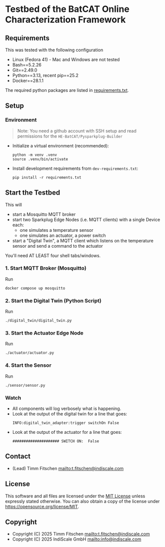 <!--
SPDX-FileCopyrightText: Copyright (C) 2025 IndiScale GmbH <info@indiscale.com>
SPDX-FileCopyrightText: Copyright (C) 2025 Timm Fitschen <t.fitschen@indiscale.com>

SPDX-License-Identifier: MIT
-->

# Testbed of the BatCAT Online Characterization Framework

## Requirements

This was tested with the following configuration

* Linux (Fedora 41) - Mac and Windows are not tested
* Bash==5.2.26
* Git==2.49.0
* Python==3.13, recent pip==25.2
* Docker==28.1.1

The required python packages are listed in [requirements.txt](./requirements.txt).

## Setup

### Environment

> Note: You need a github account with SSH setup and read permissions for the `HE-BatCAT/Pysparkplug-Builder`

* Initialize a virtual environment (recommended):
  ```shell
  python -m venv .venv
  source .venv/bin/activate
  ```
* Install development requirements from `dev-requirements.txt`:
  ```shell
  pip install -r requirements.txt
  ```

## Start the Testbed

This will
* start a Mosquitto MQTT broker
* start two Sparkplug Edge Nodes (i.e. MQTT clients) with a single Device each:
    * one simulates a temperature sensor
    * one simulates an actuator, a power switch
* start a "Digital Twin", a MQTT client which listens on the temperature sensor and send a command to the
  actuator

You'll need AT LEAST four shell tabs/windows.

### 1. Start MQTT Broker (Mosquitto)

Run

```
docker compose up mosquitto
```

### 2. Start the Digital Twin (Python Script)

Run

```
./digital_twin/digital_twin.py
```

### 3. Start the Actuator Edge Node

Run

```
./actuator/actuator.py
```

### 4. Start the Sensor

Run

```
./sensor/sensor.py
```

### Watch

* All components will log verbosely what is happening.
* Look at the output of the digital twin for a line that goes:
  ```
  INFO:digital_twin_adapter:trigger switchOn False
  ```
* Look at the output of the actuator for a line that goes:
  ```
  ##################### SWITCH ON:  False
  ```






## Contact

* (Lead) Timm Fitschen <mailto:t.fitschen@indiscale.com>

## License

This software and all files are licensed under the [MIT License](./LICENSES/MIT.txt) unless expressly stated otherwise.
You can also obtain a copy of the license under <https://opensource.org/license/MIT>.

## Copyright

* Copyright (C) 2025 Timm Fitschen <mailto:t.fitschen@indiscale.com>
* Copyright (C) 2025 IndiScale GmbH <mailto:info@indiscale.com>
